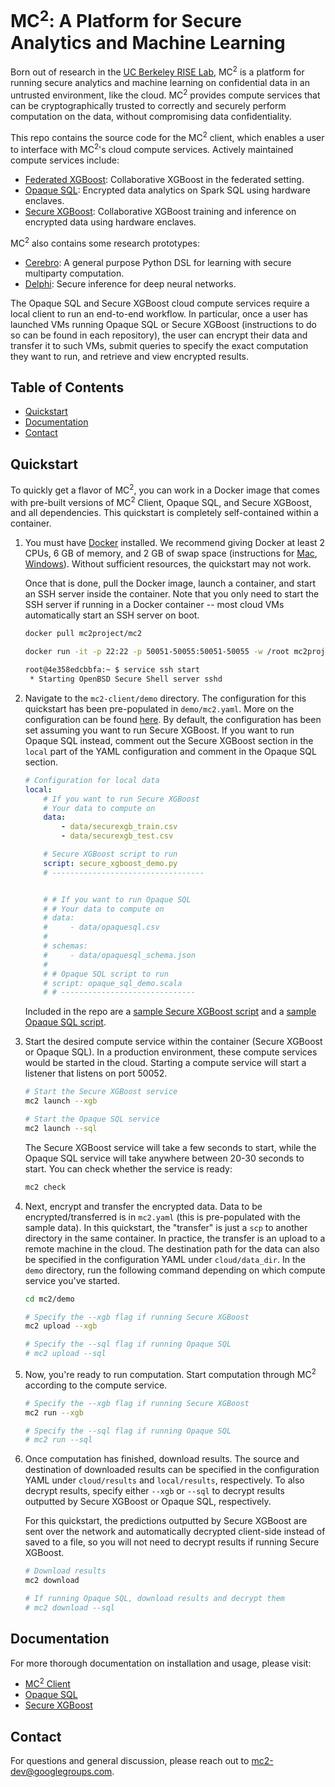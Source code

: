 # MC<sup>2</sup>: A Platform for Secure Analytics and Machine Learning
Born out of research in the [UC Berkeley RISE Lab](https://rise.cs.berkeley.edu/), MC<sup>2</sup> is a platform for running secure analytics and machine learning on confidential data in an untrusted environment, like the cloud. MC<sup>2</sup> provides compute services that can be cryptographically trusted to correctly and securely perform computation on the data, without compromising data confidentiality.

This repo contains the source code for the MC<sup>2</sup> client, which enables a user to interface with MC<sup>2</sup>'s cloud compute services. Actively maintained compute services include:

* [Federated XGBoost](https://github.com/mc2-project/federated-xgboost): Collaborative XGBoost in the federated setting.
* [Opaque SQL](https://github.com/mc2-project/opaque): Encrypted data analytics on Spark SQL using hardware enclaves.
* [Secure XGBoost](https://github.com/mc2-project/secure-xgboost): Collaborative XGBoost training and inference on encrypted data using hardware enclaves.

MC<sup>2</sup> also contains some research prototypes:

* [Cerebro](https://github.com/mc2-project/cerebro): A general purpose Python DSL for learning with secure multiparty computation.
* [Delphi](https://github.com/mc2-project/delphi): Secure inference for deep neural networks.

The Opaque SQL and Secure XGBoost cloud compute services require a local client to run an end-to-end workflow. In particular, once a user has launched VMs running Opaque SQL or Secure XGBoost (instructions to do so can be found in each repository), the user can encrypt their data and transfer it to such VMs, submit queries to specify the exact computation they want to run, and retrieve and view encrypted results.

## Table of Contents
* [Quickstart](#quickstart)
* [Documentation](#documentation)
* [Contact](#contact)

## Quickstart
To quickly get a flavor of MC<sup>2</sup>, you can work in a Docker image that comes with pre-built versions of MC<sup>2</sup> Client, Opaque SQL, and Secure XGBoost, and all dependencies. This quickstart is completely self-contained within a container.

1. You must have [Docker](https://docs.docker.com/get-docker/) installed. We recommend giving Docker at least 2 CPUs, 6 GB of memory, and 2 GB of swap space (instructions for [Mac](https://docs.docker.com/docker-for-mac/#resources), [Windows](https://docs.docker.com/docker-for-windows/#resources)). Without sufficient resources, the quickstart may not work.

    Once that is done, pull the Docker image, launch a container, and start an SSH server inside the container. Note that you only need to start the SSH server if running in a Docker container -- most cloud VMs automatically start an SSH server on boot.

    ```sh
    docker pull mc2project/mc2

    docker run -it -p 22:22 -p 50051-50055:50051-50055 -w /root mc2project/mc2

    root@4e358edcbbfa:~ $ service ssh start
     * Starting OpenBSD Secure Shell server sshd
    ```

1. Navigate to the `mc2-client/demo` directory. The configuration for this quickstart has been pre-populated in `demo/mc2.yaml`. More on the configuration can be found [here](https://mc2-project.github.io/mc2/config.html). By default, the configuration has been set assuming you want to run Secure XGBoost. If you want to run Opaque SQL instead, comment out the Secure XGBoost section in the `local` part of the YAML configuration and comment in the Opaque SQL section.

    ```yaml
    # Configuration for local data
    local:
        # If you want to run Secure XGBoost
        # Your data to compute on
        data:
            - data/securexgb_train.csv
            - data/securexgb_test.csv

        # Secure XGBoost script to run
        script: secure_xgboost_demo.py
        # ----------------------------------


        # # If you want to run Opaque SQL
        # # Your data to compute on
        # data:
        #     - data/opaquesql.csv
        # 
        # schemas:
        #     - data/opaquesql_schema.json
        # 
        # # Opaque SQL script to run
        # script: opaque_sql_demo.scala
        # # ------------------------------
    ```
    Included in the repo are a [sample Secure XGBoost script](demo/secure_xgboost_demo.py) and a [sample Opaque SQL script](demo/opaque_sql_demo.scala).

1. Start the desired compute service within the container (Secure XGBoost or Opaque SQL). In a production environment, these compute services would be started in the cloud. Starting a compute service will start a listener that listens on port 50052.

    ```sh
    # Start the Secure XGBoost service
    mc2 launch --xgb

    # Start the Opaque SQL service
    mc2 launch --sql
    ```

    The Secure XGBoost service will take a few seconds to start, while the Opaque SQL service will take anywhere between 20-30 seconds to start. You can check whether the service is ready:

    ```sh
    mc2 check
    ```

1. Next, encrypt and transfer the encrypted data. Data to be encrypted/transferred is in `mc2.yaml` (this is pre-populated with the sample data). In this quickstart, the "transfer" is just a `scp` to another directory in the same container. In practice, the transfer is an upload to a remote machine in the cloud. The destination path for the data can also be specified in the configuration YAML under `cloud/data_dir`. In the `demo` directory, run the following command depending on which compute service you've started.

    ```sh
    cd mc2/demo

    # Specify the --xgb flag if running Secure XGBoost
    mc2 upload --xgb

    # Specify the --sql flag if running Opaque SQL
    # mc2 upload --sql
    ```

1. Now, you're ready to run computation. Start computation through MC<sup>2</sup> according to the compute service.

    ```sh
    # Specify the --xgb flag if running Secure XGBoost
    mc2 run --xgb

    # Specify the --sql flag if running Opaque SQL
    # mc2 run --sql
    ```

1. Once computation has finished, download results. The source and destination of downloaded results can be specified in the configuration YAML under `cloud/results` and `local/results`, respectively. To also decrypt results, specify either `--xgb` or `--sql` to decrypt results outputted by Secure XGBoost or Opaque SQL, respectively.

    For this quickstart, the predictions outputted by Secure XGBoost are sent over the network and automatically decrypted client-side instead of saved to a file, so you will not need to decrypt results if running Secure XGBoost.

    ```sh
    # Download results
    mc2 download

    # If running Opaque SQL, download results and decrypt them
    # mc2 download --sql
    ```

## Documentation
For more thorough documentation on installation and usage, please visit:

* [MC<sup>2</sup> Client](https://mc2-project.github.io/mc2/)
* [Opaque SQL](https://mc2-project.github.io/opaque/)
* [Secure XGBoost](https://secure-xgboost.readthedocs.io/en/latest/)


## Contact
For questions and general discussion, please reach out to mc2-dev@googlegroups.com.

